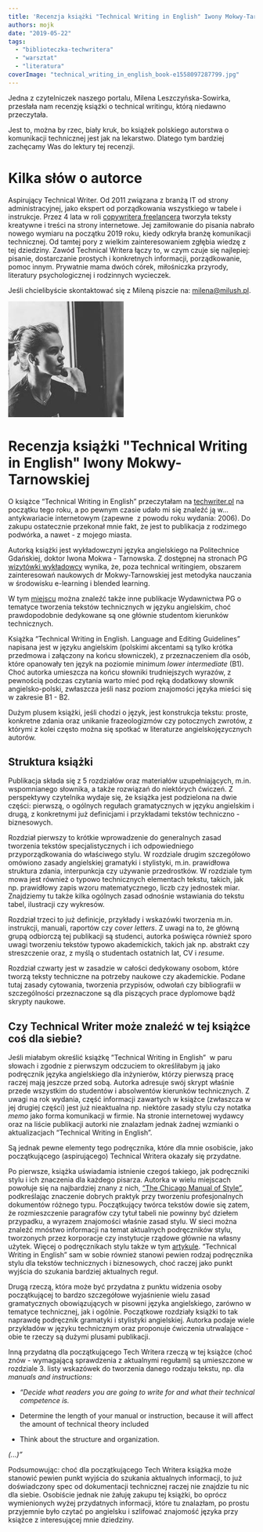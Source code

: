 ```yaml
---
title: 'Recenzja książki "Technical Writing in English" Iwony Mokwy-Tarnowskiej'
authors: mojk
date: "2019-05-22"
tags:
  - "biblioteczka-techwritera"
  - "warsztat"
  - "literatura"
coverImage: "technical_writing_in_english_book-e1558097287799.jpg"
---
```


Jedna z czytelniczek naszego portalu, Milena Leszczyńska-Sowirka, przesłała nam
recenzję książki o technical writingu, którą niedawno przeczytała.

Jest to, można by rzec, biały kruk, bo książek polskiego autorstwa o komunikacji
technicznej jest jak na lekarstwo. Dlatego tym bardziej zachęcamy Was do lektury
tej recenzji.

# Kilka słów o autorce

Aspirujący Technical Writer. Od 2011 związana z branżą IT od strony
administracyjnej, jako ekspert od porządkowania wszystkiego w tabele i
instrukcje. Przez 4 lata w roli
[copywritera freelancera](http://www.milush.pl/) tworzyła teksty kreatywne i
treści na strony internetowe. Jej zamiłowanie do pisania nabrało nowego wymiaru
na początku 2019 roku, kiedy odkryła branżę komunikacji technicznej. Od tamtej
pory z wielkim zainteresowaniem zgłębia wiedzę z tej dziedziny. Zawód Technical
Writera łączy to, w czym czuje się najlepiej: pisanie, dostarczanie prostych i
konkretnych informacji, porządkowanie, pomoc innym. Prywatnie mama dwóch córek,
miłośniczka przyrody, literatury psychologicznej i rodzinnych wycieczek.

Jeśli chcielibyście skontaktować się z Mileną piszcie
na: [milena@milush.pl](mailto:milena@milush.pl).

[![](images/milena.jpg)](http://techwriter.pl/wp-content/uploads/2019/05/milena.jpg)

# Recenzja książki "Technical Writing in English" Iwony Mokwy-Tarnowskiej

O książce “Technical Writing in English” przeczytałam na
[techwriter.pl](http://techwriter.pl/technical-writing-w-polskim-wydaniu/) na
początku tego roku, a po pewnym czasie udało mi się znaleźć ją w...
antykwariacie internetowym (zapewne  z powodu roku wydania: 2006). Do zakupu
ostatecznie przekonał mnie fakt, że jest to publikacja z rodzimego podwórka, a
nawet - z mojego miasta.

Autorką książki jest wykładowczyni języka angielskiego na Politechnice
Gdańskiej, doktor Iwona Mokwa - Tarnowska. Z dostępnej na stronach PG
[wizytówki wykładowcy](https://pg.edu.pl/fce34b6aef_iwona.mokwa-tarnowska/publikacje?p_p_id=mostwiedzypublicationsportlet_WAR_mostwiedzyportlet&p_p_col_id=column-1&p_p_col_count=1&_mostwiedzypublicationsportlet_WAR_mostwiedzyportlet_delta=10&_mostwiedzypublicationsportlet_WAR_mostwiedzyportlet_keywords=&_mostwiedzypublicationsportlet_WAR_mostwiedzyportlet_advancedSearch=false&_mostwiedzypublicationsportlet_WAR_mostwiedzyportlet_andOperator=true&_mostwiedzypublicationsportlet_WAR_mostwiedzyportlet_resetCur=false&cur=1) wynika,
że, poza technical writingiem, obszarem zainteresowań naukowych dr
Mokwy-Tarnowskiej jest metodyka nauczania w środowisku e-learning i blended
learning.

W tym
[miejscu](https://pg.edu.pl/wydawnictwo/katalog?category=25&division=&published=&action=%2Ffull%2F&p_p_id=1_WAR_espeoproxyportlet)
można znaleźć także inne publikacje Wydawnictwa PG o tematyce tworzenia tekstów
technicznych w języku angielskim, choć prawdopodobnie dedykowane są one głównie
studentom kierunków technicznych.

Książka “Technical Writing in English. Language and Editing Guidelines” napisana
jest w języku angielskim (polskimi akcentami są tylko krótka przedmowa i
załączony na końcu słowniczek), z przeznaczeniem dla osób, które opanowały ten
język na poziomie minimum _lower intermediate_ (B1). Choć autorka umieszcza na
końcu słowniki trudniejszych wyrazów, z pewnością podczas czytania warto
mieć pod ręką dodatkowy słownik angielsko-polski, zwłaszcza jeśli nasz poziom
znajomości języka mieści się w zakresie B1 - B2.

Dużym plusem książki, jeśli chodzi o język, jest konstrukcja tekstu: proste,
konkretne zdania oraz unikanie frazeologizmów czy potocznych zwrotów, z którymi
z kolei często można się spotkać w literaturze angielskojęzycznych autorów.

## Struktura książki

Publikacja składa się z 5 rozdziałów oraz materiałów uzupełniających, m.in.
wspomnianego słownika, a także rozwiązań do niektórych ćwiczeń. Z perspektywy
czytelnika wydaje się, że książka jest podzielona na dwie części: pierwszą, o
ogólnych regułach gramatycznych w języku angielskim i drugą, z konkretnymi już
definicjami i przykładami tekstów techniczno - biznesowych.

Rozdział pierwszy to krótkie wprowadzenie do generalnych zasad tworzenia tekstów
specjalistycznych i ich odpowiedniego przyporządkowania do właściwego stylu. W
rozdziale drugim szczegółowo omówiono zasady angielskiej gramatyki i stylistyki,
m.in. prawidłowa struktura zdania, interpunkcja czy używanie przedrostków. W
rozdziale tym mowa jest również o typowo technicznych elementach tekstu, takich,
jak np. prawidłowy zapis wzoru matematycznego, liczb czy jednostek miar.
Znajdziemy tu także kilka ogólnych zasad odnośnie wstawiania do tekstu tabel,
ilustracji czy wykresów.

Rozdział trzeci to już definicje, przykłady i wskazówki tworzenia m.in.
instrukcji, manuali, raportów czy _cover letters_. Z uwagi na to, że główną
grupą odbiorczą tej publikacji są studenci, autorka poświęca również sporo uwagi
tworzeniu tekstów typowo akademickich, takich jak np. abstrakt czy streszczenie
oraz, z myślą o studentach ostatnich lat, CV i _resume_.

Rozdział czwarty jest w zasadzie w całości dedykowany osobom, które tworzą
teksty techniczne na potrzeby naukowe czy akademickie. Podane tutaj zasady
cytowania, tworzenia przypisów, odwołań czy bibliografii w szczególności
przeznaczone są dla piszących prace dyplomowe bądź skrypty naukowe.

## Czy Technical Writer może znaleźć w tej książce coś dla siebie?

Jeśli miałabym określić książkę ”Technical Writing in English”  w paru słowach i
zgodnie z pierwszym odczuciem to określiłabym ją jako podręcznik języka
angielskiego dla inżynierów, którzy pierwszą pracę raczej mają jeszcze przed
sobą. Autorka adresuje swój skrypt właśnie przede wszystkim do studentów i
absolwentów kierunków technicznych. Z uwagi na rok wydania, część informacji
zawartych w książce (zwłaszcza w jej drugiej części) jest już nieaktualna np.
niektóre zasady stylu czy notatka _memo_ jako forma komunikacji w firmie. Na
stronie internetowej wydawcy oraz na liście publikacji autorki nie znalazłam
jednak żadnej wzmianki o aktualizacjach “Technical Writing in English”.

Są jednak pewne elementy tego podręcznika, które dla mnie osobiście, jako
początkującego (aspirującego) Technical Writera okazały się przydatne.

Po pierwsze, książka uświadamia istnienie czegoś takiego, jak podręczniki stylu
i ich znaczenia dla każdego pisarza. Autorka w wielu miejscach powołuje się na
najbardziej znany z nich,
[“The Chicago Manual of Style”](https://www.chicagomanualofstyle.org/home.html),
podkreślając znaczenie dobrych praktyk przy tworzeniu profesjonalnych dokumentów
różnego typu. Początkujący twórca tekstów dowie się zatem, że rozmieszczenie
paragrafów czy tytuł tabeli nie powinny być dziełem przypadku, a wyrazem
znajomości właśnie zasad stylu. W sieci można znaleźć mnóstwo informacji na
temat aktualnych podręczników stylu, tworzonych przez korporacje czy instytucje
rządowe głównie na własny użytek. Więcej o podręcznikach stylu także w tym
[artykule](http://techwriter.pl/podrecznik-stylu-stylrecznik/). “Technical
Writing in English” sam w sobie również stanowi pewien rodzaj podręcznika stylu
dla tekstów technicznych i biznesowych, choć raczej jako punkt wyjścia do
szukania bardziej aktualnych reguł.

Drugą rzeczą, która może być przydatna z punktu widzenia osoby początkującej to
bardzo szczegółowe wyjaśnienie wielu zasad gramatycznych obowiązujących w
pisowni języka angielskiego, zarówno w tematyce technicznej, jak i ogólnie.
Początkowe rozdziały książki to tak naprawdę podręcznik gramatyki i stylistyki
angielskiej. Autorka podaje wiele przykładów w języku technicznym oraz proponuje
ćwiczenia utrwalające - obie te rzeczy są dużymi plusami publikacji.

Inną przydatną dla początkującego Tech Writera rzeczą w tej książce (choć znów -
wymagającą sprawdzenia z aktualnymi regułami) są umieszczone w rozdziale 3.
listy wskazówek do tworzenia danego rodzaju tekstu, np. dla _manuals and
instructions:_

- _“Decide what readers you are going to write for and what their technical
  competence is._

- Determine the length of your manual or instruction, because it will affect the
  amount of technical theory included
- Think about the structure and organization.

_(...)”_

Podsumowując: choć dla początkującego Tech Writera książka może stanowić pewien
punkt wyjścia do szukania aktualnych informacji, to już doświadczony spec od
dokumentacji technicznej raczej nie znajdzie tu nic dla siebie. Osobiście jednak
nie żałuję zakupu tej książki, bo oprócz wymienionych wyżej przydatnych
informacji, które tu znalazłam, po prostu przyjemnie było czytać po angielsku i
szlifować znajomość języka przy książce z interesującej mnie dziedziny.
